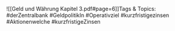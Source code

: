 
![[Geld und Währung Kapitel 3.pdf#page=6]]Tags & Topics:
   #derZentralbank
   #GeldpolitikIn
   #Operativziel
   #kurzfristigezinsen
   #Aktionenwelche
   #kurzfristigeZinsen